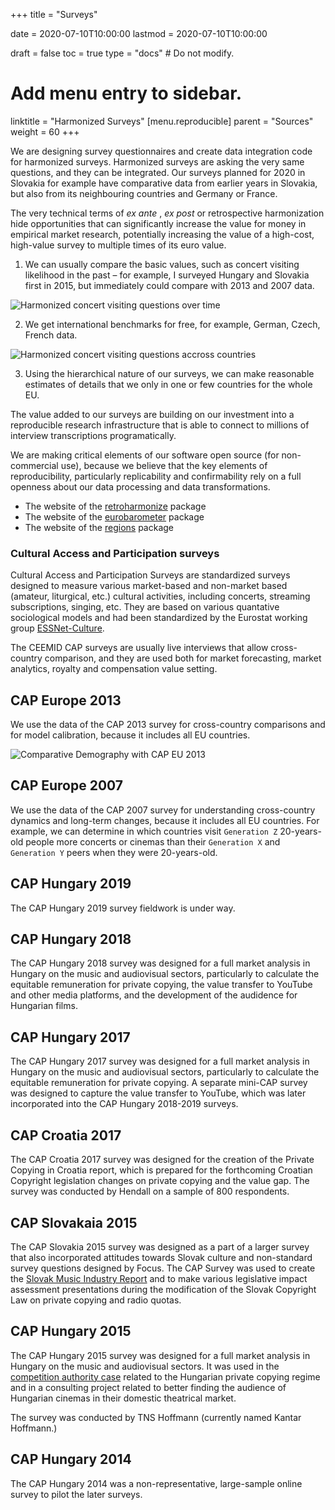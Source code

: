 +++
title = "Surveys"

date = 2020-07-10T10:00:00
lastmod = 2020-07-10T10:00:00

draft = false
toc = true
type = "docs"  # Do not modify.

# Add menu entry to sidebar.
linktitle = "Harmonized Surveys"
[menu.reproducible]
  parent = "Sources"
  weight = 60
+++

We are designing survey questionnaires and create data integration code for harmonized surveys. Harmonized surveys are asking the very same questions, and they can be integrated. Our surveys planned for 2020 in Slovakia for example have comparative data from earlier years in Slovakia, but also from its neighbouring countries and Germany or France.

The very technical terms of *ex ante* , *ex post* or retrospective harmonization hide opportunities that can significantly increase the value for money in empirical market research, potentially increasing the value of a high-cost, high-value survey to multiple times of its euro value.

1.	We can usually compare the basic values, such as concert visiting likelihood in the past – for example, I surveyed Hungary and Slovakia first in 2015, but immediately could compare with 2013 and 2007 data.

![Harmonized concert visiting questions over time](/gif/concert_hu_animation.gif)

2.	We get international benchmarks for free, for example, German, Czech, French data.

![Harmonized concert visiting questions accross countries](/img/cee_concert_demography_15x10.jpg)

3.	Using the hierarchical nature of our surveys, we can make reasonable estimates of details that we only in one or few countries for the whole EU.

The value added to our surveys are building on our investment into a reproducible research infrastructure that is able to connect to millions of interview transcriptions programatically. 

We are making critical elements of our software open source (for non-commercial use), because we believe that the key elements of reproducibility, particularly replicability and confirmability rely on a full openness about our data processing and data transformations.

* The website of the  [retroharmonize](http://retroharmonize.satellitereport.com/) package
* The website of the [eurobarometer](http://eurobarometer.danielantal.eu/) package
* The website of the [regions](http://regions.danielantal.eu/) package


### Cultural Access and Participation surveys

Cultural Access and Participation Surveys are standardized surveys designed to measure various market-based and non-market based (amateur, liturgical, etc.) cultural activities, including concerts, streaming subscriptions, singing, etc.  They are based on various quantative sociological models and had been standardized by the Eurostat working group [ESSNet-Culture](http://ec.europa.eu/assets/eac/culture/library/reports/ess-net-report_en.pdf).

The CEEMID CAP surveys are usually live interviews that allow cross-country comparison, and they are used both for market forecasting, market analytics, royalty and compensation value setting. 

## CAP Europe 2013

We use the data of the CAP 2013 survey for cross-country comparisons and for model calibration, because it includes all EU countries.

![Comparative Demography with CAP EU 2013](/img/cee_concert_demography_16x9.jpg)

## CAP Europe 2007
We use the data of the CAP 2007 survey for understanding cross-country dynamics and long-term changes, because it includes all EU countries. For example, we can determine in which countries visit `Generation Z` 20-years-old people more concerts or cinemas than their `Generation X` and `Generation Y` peers when they were 20-years-old. 

## CAP Hungary 2019

The CAP Hungary 2019 survey fieldwork is under way. 

## CAP Hungary 2018

The CAP Hungary 2018 survey was designed for a full market analysis in Hungary on the music and audiovisual sectors, particularly to calculate the equitable remuneration for private copying, the value transfer to YouTube and other media platforms, and the development of the audidence for Hungarian films. 

## CAP Hungary 2017

The CAP Hungary 2017 survey was designed for a full market analysis in Hungary on the music and audiovisual sectors, particularly to calculate the equitable remuneration for private copying. A separate mini-CAP survey was designed to capture the value transfer to YouTube, which was later incorporated into the CAP Hungary 2018-2019 surveys. 

## CAP Croatia 2017

The CAP Croatia 2017 survey was designed for the creation of the Private Copying in Croatia report, which is prepared for the forthcoming Croatian Copyright legislation changes on private copying and the value gap.  The survey was conducted by Hendall on a sample of 800 respondents.

## CAP Slovakaia 2015

The CAP Slovakia 2015 survey was designed as a part of a larger survey that also incorporated attitudes towards Slovak culture and non-standard survey questions designed by Focus.  The CAP Survey was used to create the [Slovak Music Industry Report](https://danielantal.eu/publication/slovak_music_industry_2019/) and to make various legislative impact assessment presentations during the modification of the Slovak Copyright Law on private copying and radio quotas.

## CAP Hungary 2015

The CAP Hungary 2015 survey was designed for a full market analysis in Hungary on the music and audiovisual sectors. It was used in the [competition authority case](http://www.gvh.hu/sajtoszoba/sajtokozlemenyek/2016_os_sajtokozlemenyek/az_ures_hordozoi_dij_fogasztoi_visszaigenylesenek_.html) related to the Hungarian private copying regime and in a consulting project related to better finding the audience of Hungarian cinemas in their domestic theatrical market. 

The survey was conducted by TNS Hoffmann (currently named Kantar Hoffmann.)

## CAP Hungary 2014

The CAP Hungary 2014 was a non-representative, large-sample online survey to pilot the later surveys. 
